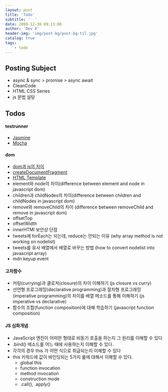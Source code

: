 ```yaml
---
layout: post
title: 'Todo'
subtitle: '  '
date: 2099-12-30 09:13:00
author: 'Dev X'
header-img: 'img/post-bg/post-bg-til.jpg'
catalog: true
tags:
    - todo
---
```


## Posting Subject

-   async & sync > promise > async await
-   CleanCode
-   HTML CSS Series
-   js 문법 설탕

## Todos

#### testrunner

-   [Jasmine](https://jasmine.github.io/)
-   [Mocha](https://mochajs.org/)

#### dom

-   [dom과 js의 차이](https://developer.mozilla.org/en-US/docs/Web/API/Document_Object_Model/Introduction#DOM_and_JavaScript)
-   [createDocumentFragment](https://developer.mozilla.org/en-US/docs/Web/API/Document/createDocumentFragment)
-   [HTML Template](https://developer.mozilla.org/en-US/docs/Web/HTML/Element/template)
-   element와 node의 차이(difference between element and node in javascript dom)
-   children과 childNodes의 차이(difference between children and childNodes in javascript dom)
-   remove와 removeChild의 차이 (difference between removeChild and remove in javascript dom)
-   offsetTop
-   offsetWidth
-   innerHTMl 보안상 단점
-   tweets에 forEach는 되는데, reduce는 안되는 이유 (why array method is not working on nodelist)
-   tweets를 유사 배열에서 배열로 바꾸는 방법 (how to convert nodelist into javascript array)
-   mdn keyup event

#### 고차함수

-   커링(currying)과 클로져(closure)의 차이 이해하기 (js closure vs curry)
-   선언형 프로그래밍(declarative programming)과 절차형 프로그래밍(imperative programming)의 차이를 배열 메소드를 통해 이해하기 (js imperative vs declarative)
-   함수의 조합(function composition)에 대해 학습하기 (javascript function composition)

#### JS 심화개념

-   JavaScript 엔진이 어떠한 형태로 비동기 호출을 하는지 그 원리를 이해할 수 있다
-   .bind() 메소드를 어느 때에 사용하는지 이해할 수 있다.
-   각각의 경우 this 가 어떤 식으로 취급되는지 이해할 수 있다
-   this 키워드에 값이 바인딩되는 5가지 룰에 대해서 이해할 수 있다.
    -   global this
    -   function invocation
    -   method invocation
    -   construction mode
    -   .call(), .apply()
